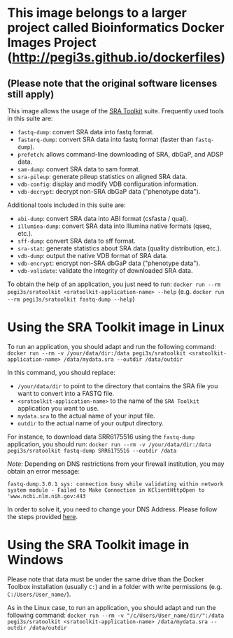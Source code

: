 # This image belongs to a larger project called Bioinformatics Docker Images Project (http://pegi3s.github.io/dockerfiles)
## (Please note that the original software licenses still apply)

This image allows the usage of the [SRA Toolkit](https://trace.ncbi.nlm.nih.gov/Traces/sra/sra.cgi?view=toolkit_doc) suite. Frequently used tools in this suite are:

- `fastq-dump`: convert SRA data into fastq format.
- `fasterq-dump`: convert SRA data into fastq format (faster than `fastq-dump`).
- `prefetch`: allows command-line downloading of SRA, dbGaP, and ADSP data.
- `sam-dump`: convert SRA data to sam format.
- `sra-pileup`: generate pileup statistics on aligned SRA data.
- `vdb-config`: display and modify VDB configuration information.
- `vdb-decrypt`: decrypt non-SRA dbGaP data ("phenotype data").

Additional tools included in this suite are:

- `abi-dump`: convert SRA data into ABI format (csfasta / qual).
- `illumina-dump`: convert SRA data into Illumina native formats (qseq, etc.).
- `sff-dump`: convert SRA data to sff format.
- `sra-stat`: generate statistics about SRA data (quality distribution, etc.).
- `vdb-dump`: output the native VDB format of SRA data.
- `vdb-encrypt`: encrypt non-SRA dbGaP data ("phenotype data").
- `vdb-validate`: validate the integrity of downloaded SRA data.

To obtain the help of an application, you just need to run: `docker run --rm pegi3s/sratoolkit <sratoolkit-application-name> --help` (e.g. `docker run --rm pegi3s/sratoolkit fastq-dump --help`)

# Using the SRA Toolkit image in Linux
To run an application, you should adapt and run the following command: `docker run --rm -v /your/data/dir:/data pegi3s/sratoolkit <sratoolkit-application-name> /data/mydata.sra --outdir /data/outdir`

In this command, you should replace:
- `/your/data/dir` to point to the directory that contains the SRA file you want to convert into a FASTQ file.
- `<sratoolkit-application-name>` to the name of the `SRA Toolkit` application you want to use.
- `mydata.sra` to the actual name of your input file.
- `outdir` to the actual name of your output directory.

For instance, to download data SRR6175516 using the `fastq-dump` application, you should run: `docker run --rm -v /your/data/dir:/data pegi3s/sratoolkit fastq-dump SRR6175516 --outdir /data`

*Note*: Depending on DNS restrictions from your firewall institution, you may obtain an error message:

```
fastq-dump.3.0.1 sys: connection busy while validating within network system module - Failed to Make Connection in KClientHttpOpen to 'www.ncbi.nlm.nih.gov:443
```

In order to solve it, you need to change your DNS Address. Please follow the steps provided [here](https://github.com/hlfernandez/til/blob/master/docker/fix-dns-problems.md).

# Using the SRA Toolkit image in Windows

Please note that data must be under the same drive than the Docker Toolbox installation (usually `C:`) and in a folder with write permissions (e.g. `C:/Users/User_name/`).

As in the Linux case, to run an application, you should adapt and run the following command: `docker run --rm -v "/c/Users/User_name/dir/":/data pegi3s/sratoolkit <sratoolkit-application-name> /data/mydata.sra --outdir /data/outdir`
